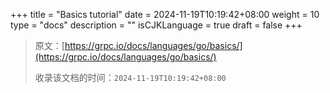 +++
title = "Basics tutorial"
date = 2024-11-19T10:19:42+08:00
weight = 10
type = "docs"
description = ""
isCJKLanguage = true
draft = false
+++

> 原文：[https://grpc.io/docs/languages/go/basics/](https://grpc.io/docs/languages/go/basics/)
>
> 收录该文档的时间：`2024-11-19T10:19:42+08:00`
